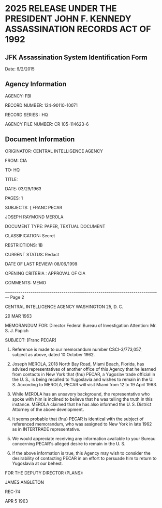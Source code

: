 # 2025 RELEASE UNDER THE PRESIDENT JOHN F. KENNEDY ASSASSINATION RECORDS ACT OF 1992
## JFK Assassination System Identification Form

Date: 6/2/2015

## Agency Information

AGENCY: FBI

RECORD NUMBER: 124-90110-10071

RECORD SERIES : HQ

AGENCY FILE NUMBER: CR 105-114623-6

## Document Information

ORIGINATOR: CENTRAL INTELLIGENCE AGENCY

FROM: CIA

TO: HQ

TITLE:

DATE: 03/29/1963

PAGES: 1

SUBJECTS: {
FRANC PECAR

JOSEPH RAYMOND MEROLA

DOCUMENT TYPE: PAPER, TEXTUAL DOCUMENT

CLASSIFICATION: Secret

RESTRICTIONS: 1B

CURRENT STATUS: Redact

DATE OF LAST REVIEW: 08/06/1998

OPENING CRITERIA : APPROVAL OF CIA

COMMENTS: MEMO


-------------------------------------------------------------------------------- Page 2

CENTRAL INTELLIGENCE AGENCY
WASHINGTON 25, D. C.

29 MAR 1963

MEMORANDUM FOR: Director
Federal Bureau of Investigation
Attention: Mr. S. J. Papich

SUBJECT: [Franc PECAR]

1. Reference is made to our memorandum number CSCI-3/773,057, subject as above, dated 10 October 1962.

2. Joseph MEROLA, 2018 North Bay Road, Miami Beach, Florida, has advised representatives of another office of this Agency that he learned from contacts in New York that (fnu) PECAR, a Yugoslav trade official in the U. S., is being recalled to Yugoslavia and wishes to remain in the U. S. According to MEROLA, PECAR will visit Miami from 12 to 19 April 1963.

3. While MEROLA has an unsavory background, the representative who spoke with him is inclined to believe that he was telling the truth in this instance. MEROLA claimed that he has also informed the U. S. District Attorney of the above development.

4. It seems probable that (fnu) PECAR is identical with the subject of referenced memorandum, who was assigned to New York in late 1962 as in INTERTRADE representative.

5. We would appreciate receiving any information available to your Bureau concerning PECAR's alleged desire to remain in the U. S.

6. If the above information is true, this Agency may wish to consider the desirability of contacting PECAR in an effort to persuade him to return to Yugoslavia at our behest.

FOR THE DEPUTY DIRECTOR (PLANS):

JAMES ANGLETON

REC-74

APR 5 1963
